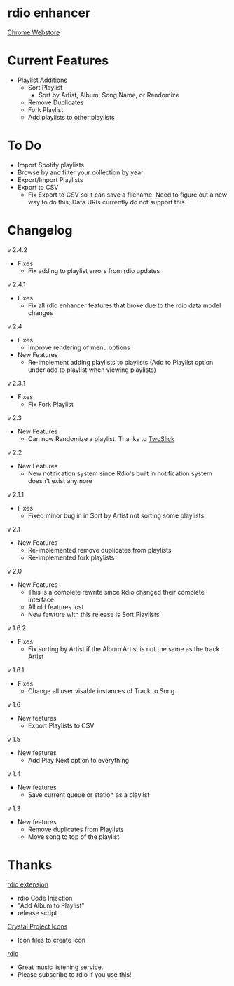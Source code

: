 rdio enhancer
=================

[Chrome Webstore](https://chrome.google.com/webstore/detail/hmaalfaappddkggilhahaebfhdmmmngf)


Current Features
================

* Playlist Additions
	* Sort Playlist
		* Sort by Artist, Album, Song Name, or Randomize
	* Remove Duplicates
	* Fork Playlist
	* Add playlists to other playlists


To Do
================
* Import Spotify playlists
* Browse by and filter your collection by year
* Export/Import Playlists
* Export to CSV
	* Fix Export to CSV so it can save a filename. Need to figure out a new way to do this; Data URIs currently do not support this.


Changelog
================
v 2.4.2
* Fixes
	* Fix adding to playlist errors from rdio updates

v 2.4.1
* Fixes
	* Fix all rdio enhancer features that broke due to the rdio data model changes

v 2.4
* Fixes
	* Improve rendering of menu options
* New Features
	* Re-implement adding playlists to playlists (Add to Playlist option under add to playlist when viewing playlists)

v 2.3.1
* Fixes
	* Fix Fork Playlist

v 2.3
* New Features
	* Can now Randomize a playlist. Thanks to [TwoSlick](https://github.com/TwoSlick)

v 2.2

* New Features
	* New notification system since Rdio's built in notification system doesn't exist anymore

v 2.1.1

* Fixes
	* Fixed minor bug in in Sort by Artist not sorting some playlists

v 2.1

* New Features
	* Re-implemented remove duplicates from playlists
	* Re-implemented fork playlists

v 2.0

* New Features
	* This is a complete rewrite since Rdio changed their complete interface
	* All old features lost
	* New fewture with this release is Sort Playlists

v 1.6.2

* Fixes
	* Fix sorting by Artist if the Album Artist is not the same as the track Artist

v 1.6.1

* Fixes
	* Change all user visable instances of Track to Song

v 1.6

* New features
	* Export Playlists to CSV

v 1.5

* New features
	* Add Play Next option to everything

v 1.4

* New features
	* Save current queue or station as a playlist

v 1.3

* New features
	* Remove duplicates from Playlists
	* Move song to top of the playlist

Thanks
================

[rdio extension](http://github.com/fberger/rdio-extension)

  * rdio Code Injection
  * "Add Album to Playlist"
  * release script

[Crystal Project Icons](http://www.everaldo.com/crystal/)

  * Icon files to create icon

[rdio](http://www.rdio.com/)

  * Great music listening service.
  * Please subscribe to rdio if you use this!
